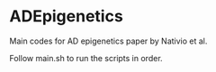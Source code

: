 # ADEpigenetics
Main codes for AD epigenetics paper by Nativio et al.

Follow main.sh to run the scripts in order.
